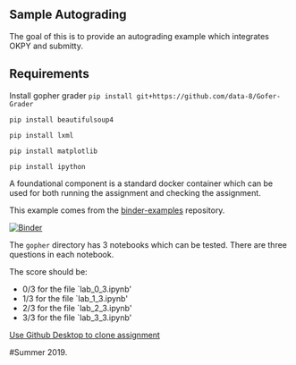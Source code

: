 ## Sample Autograding

The goal of this is to provide an autograding example which integrates OKPY and submitty.

## Requirements 
Install gopher grader
`pip install git+https://github.com/data-8/Gofer-Grader`

`pip install beautifulsoup4`

`pip install lxml`

`pip install matplotlib`

`pip install ipython`

A foundational component is a standard docker container which can be used for both running the assignment and checking the assignment.

This example comes from the [binder-examples](https://github.com/binder-examples/jupyter-stacks) repository.

[![Binder](https://mybinder.org/badge.svg)](https://mybinder.org/v2/gh/RPI-DATA/submitty/master)

The `gopher` directory has 3 notebooks which can be tested.  There are three questions in each notebook.

The score should be:
- 0/3 for the file `lab_0_3.ipynb'
- 1/3 for the file `lab_1_3.ipynb'
- 2/3 for the file `lab_2_3.ipynb'
- 3/3 for the file `lab_3_3.ipynb'

[Use Github Desktop to clone assignment](https://classroom.github.com/a/6Pv7w5UE)

#Summer 2019. 
